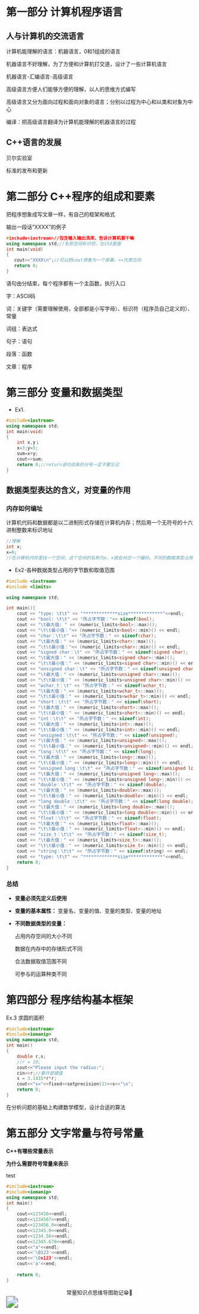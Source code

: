 # 第一部分 计算机程序语言

## 人与计算机的交流语言

计算机能理解的语言：机器语言，0和1组成的语言

机器语言不好理解，为了方便和计算机打交道，设计了一些计算机语言

机器语言-汇编语言-高级语言

高级语言方便人们能够方便的理解，以人的思维方式编写

高级语言又分为面向过程和面向对象的语言；分别以过程为中心和以类和对象为中心

编译：把高级语言翻译为计算机能理解的机器语言的过程

## C++语言的发展

贝尔实验室

标准的发布和更新

# 第二部分 C++程序的组成和要素

把程序想象成写文章一样，有自己的框架和格式

输出一段话“XXXX”的例子

```c++
#inckude<iostream>//包含输入输出流库，告诉计算机要干嘛
using namespace std;//名称空间标识符，在std里面
int main(void)
{
​	cout<<"XXXX\n";//可以把cout想象为一个屏幕，<<代表方向
​	return 0;
}
```

语句由分结束，每个程序都有一个主函数，执行入口

字：ASCII码

词：关键字（需要理解使用，全部都是小写字母）、标识符（程序员自己定义的）、常量

词组：表达式

句子：语句

段落：函数

文章：程序

# 第三部分 变量和数据类型

- Ex1.

```c++
#include<iostream>
using namespace std;
int main(void)
{
 	int x,y；
    x=3;y=5;
    sum=x+y;
    cout<<sum;
    return 0;//return语句结束的分号一定不要忘记
}
```

## 数据类型表达的含义，对变量的作用

### 内存如何编址

计算机代码和数据都是以二进制形式存储在计算机内存；然后用一个无符号的十六进制整数来标识地址

```c++
//理解 
int x;
x=0;
//在计算机内存里找一个空间，这个空间的名称为x，x就会对应一个编码，不同的数据类型占用的存储空间不同
```

- Ex2-各种数据类型占用的字节数和取值范围

```c++
#include <iostream>
#include <limits>

using namespace std;

int main(){
    cout << "type: \t\t" << "*************size*************"<<endl;
    cout << "bool: \t\t" << "所占字节数："<< sizeof(bool);
    cout << "\t最大值: " << (numeric_limits<bool>::max)();
    cout << "\t\t最小值："<< (numeric_limits<bool>::min)() << endl;
    cout << "char：\t\t" << "所占字节数：" << sizeof(char);
    cout << "\t最大值：" << (numeric_limits<char>::max)();
    cout << "\t\t最小值："<< (numeric_limits<char>::min)() << endl;
    cout << "signed char：\t" << "所占字节数：" << sizeof(signed char);
    cout << "\t最大值：" << (numeric_limits<signed char>::max)();
    cout << "\t\t最小值：" << (numeric_limits<signed char>::min)() << endl;
    cout << "unsigned char：\t" << "所占字节数：" << sizeof(unsigned char);
    cout << "\t最大值：" << (numeric_limits<unsigned char>::max)();
    cout << "\t\t最小值：" << (numeric_limits<unsigned char>::min)() << endl;
    cout << "wchar_t：\t" << "所占字节数：" << sizeof(wchar_t);
    cout << "\t最大值：" << (numeric_limits<wchar_t>::max)();
    cout << "\t\t最小值：" << (numeric_limits<wchar_t>::min)() << endl;
    cout << "short：\t\t" << "所占字节数：" << sizeof(short);
    cout << "\t最大值：" << (numeric_limits<short>::max)();
    cout << "\t\t最小值：" << (numeric_limits<short>::min)() << endl;
    cout << "int：\t\t" << "所占字节数：" << sizeof(int);
    cout << "\t最大值：" << (numeric_limits<int>::max)();
    cout << "\t\t最小值：" << (numeric_limits<int>::min)() << endl;
    cout << "unsigned：\t\t" << "所占字节数：" << sizeof(unsigned);
    cout << "\t最大值：" << (numeric_limits<unsigned>::max)();
    cout << "\t\t最小值：" << (numeric_limits<unsigned>::min)() << endl;
    cout << "long：\t\t" << "所占字节数：" << sizeof(long);
    cout << "\t最大值：" << (numeric_limits<long>::max)();
    cout << "\t\t最小值：" << (numeric_limits<long>::min)() << endl;
    cout << "unsigned long：\t\t" << "所占字节数：" << sizeof(unsigned long);
    cout << "\t最大值：" << (numeric_limits<unsigned long>::max)();
    cout << "\t\t最小值：" << (numeric_limits<unsigned long>::min)() << endl;
    cout << "double：\t\t" << "所占字节数：" << sizeof(double);
    cout << "\t最大值：" << (numeric_limits<double>::max)();
    cout << "\t\t最小值：" << (numeric_limits<double>::min)() << endl;
    cout << "long double：\t\t" << "所占字节数：" << sizeof(long double);
    cout << "\t最大值：" << (numeric_limits<long double>::max)();
    cout << "\t\t最小值：" << (numeric_limits<long double>::min)() << endl;
    cout << "float：\t\t" << "所占字节数：" << sizeof(float);
    cout << "\t最大值：" << (numeric_limits<float>::max)();
    cout << "\t\t最小值：" << (numeric_limits<float>::min)() << endl;
    cout << "size_t：\t\t" << "所占字节数：" << sizeof(size_t);
    cout << "\t最大值：" << (numeric_limits<size_t>::max)();
    cout << "\t\t最小值：" << (numeric_limits<size_t>::min)() << endl;
    cout << "string：\t\t" << "所占字节数：" << sizeof(string) << endl;
    cout << "type: \t\t" << "*************size*************"<<endl;
    return 0;
}
```

### 总结

- **变量必须先定义后使用**

- **变量的基本属性：**
  变量名、变量的值、变量的类型、变量的地址

- **不同数据类型的变量：**

  占用内存空间的大小不同

  数据在内存中的存储形式不同

  合法数据取值范围不同

  可参与的运算种类不同

# 第四部分 程序结构基本框架

Ex.3 求圆的面积

```c++
#include<iostream>
#include<iomanip>
using namespace std;
int main()
{
    double r,s;
    //r = 10;
    cout<<"Please input the radius:";
    cin>>r;//看作是键盘
    s = 3.1415*r*r;
    cout<<"s="<<fixed<<setprecision(2)<<s<<"\n";
    return 0;
}
```

在分析问题的基础上构建数学模型，设计合适的算法

# 第五部分 文字常量与符号常量

**C++有哪些常量表示**

**为什么需要符号常量来表示**

test

```c++
#include<iostream>
#include<iomanip>
using namespace std;
int main()
{
    cout<<123456<<endl;
    cout<<1234567<<endl;
    cout<<123456.0<<endl;
    cout<<12345.0<<endl;
    cout<<1234.56<<endl;
    cout<<12345.678<<endl;
    cout<<"a"<<endl;
    cout<<'\0123'<<endl;
    cout<<'\0x123'<<endl;
    cout<<'a'<<end;
    
    return 0;
}
```

<center>常量知识点思维导图助记😁👀</center>

<img src="C:\Users\sjy\Desktop\CodeLife\C++\Mindmaps\常量Constant.png" style="zoom:200%;" />



